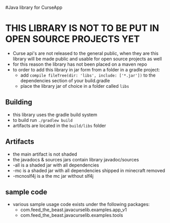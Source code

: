 #Java library for CurseApp
 
# THIS LIBRARY IS NOT TO BE PUT IN OPEN SOURCE PROJECTS YET
* Curse api's are not released to the general public, when they are this library will be made public and usable for open source projects as well
* for this reason the library has not been placed on a maven repo
* to order to add this library in jar form from a folder in a gradle project:
    * add `compile fileTree(dir: 'libs', include: ['*.jar'])` to the dependencies section of your build.gradle
    * place the library jar of choice in a folder called `libs`
 
## Building
* this library uses the gradle build system
* to build run `./gradlew build`
* artifacts are located in the `build/libs` folder

## Artifacts
* the main artifact is not shaded
* the javadocs & sources jars contain library javadoc/sources
* -all is a shaded jar with all dependencies
* -mc is a shaded jar with all dependencies shipped in minecraft removed
* -mcnoslf4j is a the mc jar without slf4j 

## sample code
* various sample usage code exists under the following packages:
    * com.feed_the_beast.javacurselib.examples.app_v1
    * com.feed_the_beast.javacurselib.examples.tools